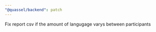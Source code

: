 ```yaml
---
"@quassel/backend": patch
---
```


Fix report csv if the amount of langugage varys between participants
